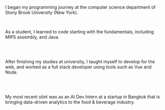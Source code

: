 I began my programming journey at the computer science department of Stony Brook University (New York).

<br />

As a student, I learned to code starting with the fundamentals, including MIPS assembly, and Java.

<br /><br />
  
After finishing my studies at university, I taught myself to develop for the web, and worked as a full stack developer using tools such as Vue and Node. 
  
<br /><br />

My most recent stint was as an AI Dev Intern at a startup in Bangkok that is bringing data-driven analytics to the food & beverage industry.

